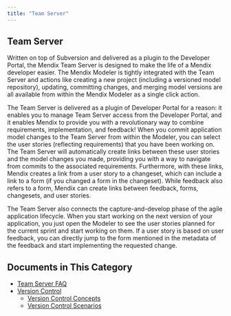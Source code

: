 ```yaml
---
title: "Team Server"
---
```


## Team Server

Written on top of Subversion and delivered as a plugin to the Developer Portal, the Mendix Team Server is designed to make the life of a Mendix developer easier. The Mendix Modeler is tightly integrated with the Team Server and actions like creating a new project (including a versioned model repository), updating, committing changes, and merging model versions are all available from within the Mendix Modeler as a single click action.

The Team Server is delivered as a plugin of Developer Portal for a reason: it enables you to manage Team Server access from the Developer Portal, and it enables Mendix to provide you with a revolutionary way to combine requirements, implementation, and feedback! When you commit application model changes to the Team Server from within the Modeler, you can select the user stories (reflecting requirements) that you have been working on. The Team Server will automatically create links between these user stories and the model changes you made, providing you with a way to navigate from commits to the associated requirements. Furthermore, with these links, Mendix creates a link from a user story to a changeset, which can include a link to a form (if you changed a form in the changeset). While feedback also refers to a form, Mendix can create links between feedback, forms, changesets, and user stories.

The Team Server also connects the capture-and-develop phase of the agile application lifecycle. When you start working on the next version of your application, you just open the Modeler to see the user stories planned for the current sprint and start working on them. If a user story is based on user feedback, you can directly jump to the form mentioned in the metadata of the feedback and start implementing the requested change. 

## Documents in This Category

* [Team Server FAQ](team-server-faq)
* [Version Control](version-control)
    * [Version Control Concepts](version-control-concepts)
    * [Version Control Scenarios](version-control-scenarios)
